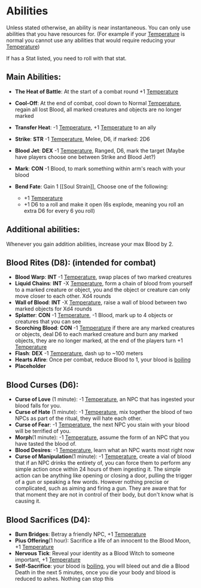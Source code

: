 # Abilities
Unless stated otherwise, an ability is near instantaneous. You can only use abilities that you have resources for. (For example if your [Temperature](Temperature.md) is normal you cannot use any abilities that would require reducing your [Temperature](Temperature.md))

If has a Stat listed, you need to roll with that stat.
## Main Abilities:
- **The Heat of Battle**: At the start of a combat round +1 [Temperature](Temperature.md)
- **Cool-Off**: At the end of combat, cool down to Normal [Temperature](Temperature.md), regain all lost Blood, all marked creatures and objects are no longer marked
- **Transfer Heat**: -1 [Temperature](Temperature.md), +1 [Temperature](Temperature.md) to an ally
- **Strike**: **STR** -1 [Temperature](Temperature.md), Melee, D6, if marked: 2D6
- **Blood Jet**: **DEX** -1 [Temperature](Temperature.md), Ranged, D6, mark the target (Maybe have players choose one between Strike and Blood Jet?)
- **Mark**: **CON** -1 Blood, to mark something within arm's reach with your blood

- **Bend Fate**: Gain 1 [[Soul Strain]], Choose one of the following:
	- +1 [Temperature](Temperature.md)
	- +1 D6 to a roll and make it open (6s explode, meaning you roll an extra D6 for every 6 you roll)

## Additional abilities:
Whenever you gain addition abilities, increase your max Blood by 2.
## Blood Rites (D8): (intended for combat)
- **Blood Warp**: **INT** -1 [Temperature](Temperature.md), swap places of two marked creatures
- **Liquid Chains**: **INT** -X [Temperature](Temperature.md), form a chain of blood from yourself to a marked creature or object, you and the object or creature can only move closer to each other. Xd4 rounds
- **Wall of Blood**: **INT** -X [Temperature](Temperature.md), raise a wall of blood between two marked objects for Xd4 rounds
- **Splatter**: **CON** -1 [Temperature](Temperature.md), -1 Blood, mark up to 4 objects or creatures that you can see
- **Scorching Blood**: **CON** -1  [Temperature](Temperature.md) if there are any marked creatures or objects, deal D6 to each marked creature and burn any marked objects, they are no longer marked, at the end of the players turn +1 [Temperature](Temperature.md)
- **Flash**: **DEX** -1 [Temperature](Temperature.md), dash up to ~100 meters
- **Hearts Afire**: Once per combat, reduce Blood to 1, your blood is [boiling](Temperature.md)
- **Placeholder**

## Blood Curses (D6):
- **Curse of Love** (1 minute): -1 [Temperature](Temperature.md), an NPC that has ingested your blood falls for you.
- **Curse of Hate** (1 minute): -1 [Temperature](Temperature.md), mix together the blood of two NPCs as part of the ritual, they will hate each other.
- **Curse of Fear**: -1 [Temperature](Temperature.md), the next NPC you stain with your blood will be terrified of you.
- **Morph**(1 minute): -1 [Temperature](Temperature.md), assume the form of an NPC that you have tasted the blood of.
- **Blood Desires**: -1 [Temperature](Temperature.md), learn what an NPC wants most right now
- **Curse of Manipulation**(1 minute): -1 [Temperature](Temperature.md), create a vial of blood that if an NPC drinks the entirety of, you can force them to perform any simple action once within 24 hours of them ingesting it. The simple action can be anything like opening or closing a door, pulling the trigger of a gun or speaking a few words. However nothing precise or complicated, such as aiming and firing a gun. They are aware that for that moment they are not in control of their body, but don't know what is causing it. 

## Blood Sacrifices (D4):
- **Burn Bridges**: Betray a friendly NPC, +1 [Temperature](Temperature.md)
- **Pius Offering**(1 hour): Sacrifice a life of an innocent to the Blood Moon, +1 [Temperature](Temperature.md)
- **Nervous Tick**: Reveal your identity as a Blood Witch to someone important, +1 [Temperature](Temperature.md)
- **Self-Sacrifice**: your blood is [boiling](Temperature.md), you will bleed out and die a Blood Death in the next 5 minutes, once you die your body and blood is reduced to ashes. Nothing can stop this
